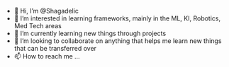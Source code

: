 - 👋 Hi, I’m @Shagadelic
- 👀 I’m interested in learning frameworks, mainly in the ML, KI, Robotics, Med Tech areas
- 🌱 I’m currently learning new things through projects
- 💞️ I’m looking to collaborate on anything that helps me learn new things that can be transferred over
- 📫 How to reach me ...

<!---
Shagadelic/Shagadelic is a ✨ special ✨ repository because its `README.md` (this file) appears on your GitHub profile.
You can click the Preview link to take a look at your changes.
--->
